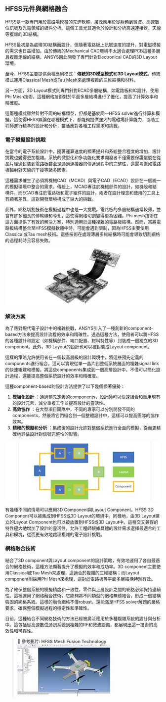 HFSS元件與網格融合
---

HFSS是一款專門用於電磁場模擬的先進軟體，廣泛應用於從射頻到微波、高速數位訊號及光電領域的組件分析。這個工具尤其適合於設計和分析高速連接器、天線等複雜的3D結構。

HFSS最初是為處理3D結構而設計，但隨著電路板上訊號速度的提升，對電磁模擬的需求也日益增加。由於傳統的Mechanical CAD環境不太適合處理PCB這種多層且複雜走線的結構，ANSYS因此開發了專門針對Electronical CAD的3D Layout環境。

至今，HFSS主要提供兩種應用模式：**傳統的3D模型模式**和**3D Layout模式**。傳統模式運用Classical Mesh或Tau Mesh來處理複雜的三維結構和材料。

另一方面，3D Layout模式則專門針對ECAD多層結構，如電路板和IC設計，使用Phi Mesh技術。這種網格技術對於平面多層結構進行了優化，提高了計算效率和精確度。

這兩種模式雖然針對不同的結構類型，但都是基於同一HFSS solver進行計算和模擬。這使得HFSS無論在哪種模式下，都能夠提供強大的電磁場計算能力，協助工程師進行精準的設計和分析，靈活應對各種工程需求和挑戰。

### 電子模擬設計挑戰


在當今的電子系統設計中，隨著運算速度的顯著提升和系統整合程度的增加，設計挑戰也變得更加複雜。系統的微型化和多功能化要求開發者不僅需要保證信號在從晶片經過封裝到電路板甚至是通過連接器的傳遞過程中的完整性，還需考慮如電路板輻射對天線的干擾等諸多因素。

這種需求催生了必須將機械CAD（MCAD）與電子CAD（ECAD）設計在一個統一的模擬環境中整合的需求。傳統上，MCAD專注於機械部件的設計，如機殼和結構件，而ECAD專注於電路板和電子組件的設計。兩者在設計理念和使用的工具上有顯著差異，這對開發環境構成了巨大的挑戰。

此外，網格切割技術在模擬過程中也是一大挑戰。電路板的多層結構通常較薄，並含有許多細長的傳輸線和導孔，這使得網格切割變得更為困難。Phi mesh技術在這方面提供了有效的解決方案，特別適用於這種複雜的電路板結構。然而，當將電路板結構整合至HFSS模擬軟體中時，可能會遇到限制，因為HFSS主要使用Classical或Tau mesh技術。這些技術在處理薄層多維結構時可能會導致切割網格的過程耗時且容易失敗。

![2024-04-28_19-16-47](/assets/2024-04-28_19-16-47.png)


### 解決方案

為了應對現代電子設計中的複雜挑戰，ANSYS引入了一種創新的component-based方法來提高設計流程的效率和精確性。通過這種方法，使用者可以將HFSS的各種設計和設定（如機構部件、端口配置、材料特性等）封裝成一個獨立的3D component。此外，3D Layout的設計也可以被封裝成Layout component。

這樣的策略允許使用者在一個較高層級的設計環境中，將這些預先定義的components進行組合。這可以實現從單一晶片到整個系統層面的複雜signal link的快速組建和模擬。將這些components集成到一個高層設計中，不僅可以簡化設計過程，還能提高整個系統設計的效率和精確度。

這種component-based的設計方法提供了以下幾個顯著優勢： 
1. **模組化設計** ：通過預先定義的components，設計師可以快速組合和重用現有的設計元素，減少重複工作並提高設計的靈活性。 
2. **高效協作** ：在大型項目團隊中，不同的專家可以分別開發不同的components，然後將它們組合到一個整體設計中，這樣可以提高團隊的協作效率。 
3. **精確的模擬和分析** ：集成後的設計允許對整個系統進行全面的模擬，從而更精確地評估設計對信號完整性的影響。


![2024-04-28_19-13-26](/assets/2024-04-28_19-13-26.png)


有幾種不同的情境可以應用3D Component與Layout Component。HFSS 3D Component可以被集成到HFSS或3D Layout的環境中。同樣地，由3D Layout建立的Layout Component也可以被放置到HFSS或3D Layout中。這種交叉兼容的特性極大地增加了設計的靈活性，允許工程師根據具體的設計需求選擇最適合的工具和模塊，從而更有效地處理複雜的電子設計挑戰。

### 網格融合技術

結合了3D component與Layout component的設計策略，有效地運用了各自最適合的網格技術，這種方法顯著提升了模擬的效率和成功率。3D component主要使用Classical或Tau Mesh來處理，這適合於複雜的三維結構；而Layout component則採用Phi Mesh來處理，這對於電路板等平面多層結構特別有效。

為了確保整個系統的模擬精度和一致性，零件與上層設計之間的網格必須保持連續性。這裡運用了網格融合技術，它能夠將不同類型的網格無縫結合，形成一個結構強固的網格系統。這樣的融合網格不僅robust，還能滿足HFSS solver解題的嚴格要求，確保整個模擬過程的穩定性和準確性。

目前，這種結合不同網格技術的方法已經被廣泛應用於多種複雜系統的設計與分析中。這包括從高速數位通訊系統到複雜的RF和微波設備，都展現出這一技術的高效性和可靠性。

> :link: **參考影片: HFSS Mesh Fusion Technology**<br>[![圖片替代文字](/assets/2024-04-28_19-21-59.png)](https://www.youtube.com/watch?v=TK2kJQBkoI8)
